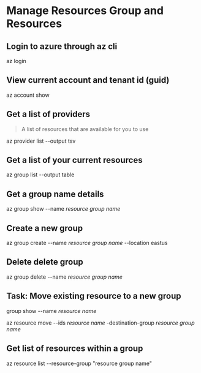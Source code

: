 # Manage Resources Group and Resources

## Login to azure through az cli

az login

## View current account and tenant id (guid)

az account show

## Get a list of providers

> A list of resources that are available for you to use

az provider list --output tsv

## Get a list of your current resources

az group list --output table

## Get a group name details

az group show --name *resource group name*

## Create a new group

az group create --name *resource group name* --location eastus

## Delete delete group

az group delete --name *resource group name*

## Task: Move existing resource to a new group

group show --name *resource name*

az resource move --ids *resource name* -destination-group *resource group name*

## Get list of resources within a group

az resource list --resource-group "resource group name"
